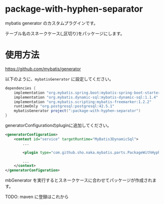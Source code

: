 # package-with-hyphen-separator

mybatis generator のカスタムプラグインです。

テーブル名のスネークケース(_区切り)をパッケージにします。

# 使用方法

https://github.com/mybatis/generator

以下のように、`mybatisGenerator` に設定してください。

```groovy
dependencies {
    implementation "org.mybatis.spring.boot:mybatis-spring-boot-starter:2.1.3"
    implementation "org.mybatis.dynamic-sql:mybatis-dynamic-sql:1.1.4"
    implementation "org.mybatis.scripting:mybatis-freemarker:1.2.2"
    runtimeOnly "org.postgresql:postgresql:42.5.1"
    mybatisGenerator project(":package-with-hyphen-separator")
}
```

generatorConfigurationのpluginに追加してください。

```xml
<generatorConfiguration>
    <context id="service" targetRuntime="MyBatis3DynamicSql">
        ...

        <plugin type="com.github.sho.naka.mybatis.parts.PackageWithHyphenSeparatorPlugin"/>

        ...
    </context>
</generatorConfiguration>

```

mbGenerator を実行するとスネークケースに合わせてパッケージが作成されます。

TODO: maven に登録はこれから

